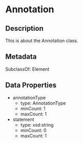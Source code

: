 # Annotation

## Description

This is about the Annotation class.
## Metadata

SubclassOf: Element

## Data Properties

- annotationType
  - type: AnnotationType
  - minCount: 1
  - maxCount: 1
- statement
  - type: xsd:string
  - minCount: 0
  - maxCount: 1

